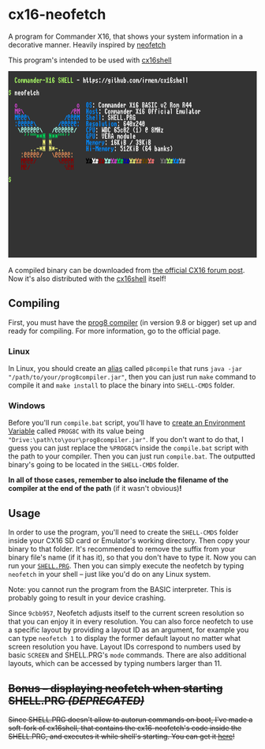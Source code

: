 # cx16-neofetch
A program for Commander X16, that shows your system information in a decorative manner. Heavily inspired by [neofetch](https://github.com/dylanaraps/neofetch)

This program's intended to be used with [cx16shell](https://github.com/irmen/cx16shell)

![neofetch screenshot](./.READMErsc/screenshot.png "Screenshot of the neofetch running in X16 emulator")

A compiled binary can be downloaded from [the official CX16 forum post](https://cx16forum.com/forum/viewtopic.php?t=6769). Now it's also distributed with the [cx16shell](https://cx16forum.com/forum/viewtopic.php?t=6293) itself!

## Compiling
First, you must have the [prog8 compiler](https://github.com/irmen/prog8) (in version 9.8 or bigger) set up and ready for compiling. For more information, go to the official page.

### Linux
In Linux, you should create an [alias](https://en.wikipedia.org/wiki/Alias_(command)#Creating_aliases) called `p8compile` that runs `java -jar "/path/to/your/prog8compiler.jar"`, then you can just run `make` command to compile it and `make install` to place the binary into `SHELL-CMDS` folder.

### Windows
Before you'll run `compile.bat` script, you'll have to [create an Environment Variable](https://docs.oracle.com/en/database/oracle/machine-learning/oml4r/1.5.1/oread/creating-and-modifying-environment-variables-on-windows.html#GUID-DD6F9982-60D5-48F6-8270-A27EC53807D0) called `PROG8C` with its value being `"Drive:\path\to\your\prog8compiler.jar"`. If you don't want to do that, I guess you can just replace the `%PROG8C%` inside the `compile.bat` script with the path to your compiler. Then you can just run `compile.bat`. The outputted binary's going to be located in the `SHELL-CMDS` folder.

**In all of those cases, remember to also include the filename of the compiler at the end of the path** (if it wasn't obvious)**!**

## Usage
In order to use the program, you'll need to create the `SHELL-CMDS` folder inside your CX16 SD card or Emulator's working directory. Then copy your binary to that folder. It's recommended to remove the suffix from your binary file's name (if it has it), so that you don't have to type it.
Now you can run your [`SHELL.PRG`](https://github.com/irmen/cx16shell). Then you can simply execute the neofetch by typing `neofetch` in your shell – just like you'd do on any Linux system. 

Note: you cannot run the program from the BASIC interpreter. This is probably going to result in your device crashing.

Since `9cbb957`, Neofetch adjusts itself to the current screen resolution so that you can enjoy it in every resolution. You can also force neofetch to use a specific layout by providing a layout ID as an argument, for example you can type `neofetch 1` to display the former default layout no matter what screen resolution you have. Layout IDs correspond to numbers used by basic `SCREEN` and SHELL.PRG's `mode` commands. There are also additional layouts, which can be accessed by typing numbers larger than 11.

## ~~Bonus – displaying neofetch when starting SHELL.PRG *(DEPRECATED)*~~
~~Since SHELL.PRG doesn't allow to autorun commands on boot, I've made a soft-fork of cx16shell, that contains the cx16-neofetch's code inside the SHELL.PRG, and executes it while shell's starting. You can get it [here](https://github.com/adiee5/cx16shell-with-neofetch)!~~